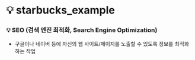 # 💡 starbucks_example

### 💡 SEO (검색 엔진 최적화, Search Engine Optimization)
- 구글이나 네이버 등에 자신의 웹 사이트/페이지를 노출할 수 있도록 정보를 최적화하는 작업
